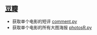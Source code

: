 ## [豆瓣](douban)
- 获取单个电影的短评 [comment.py](douban_comment.py)
- 获取单个电影的所有大图海报 [photosR.py](douban_photosR.py)
